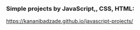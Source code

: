 ### Simple projects by JavaScript,, CSS, HTML:


https://kananibadzade.github.io/javascript-projects/

